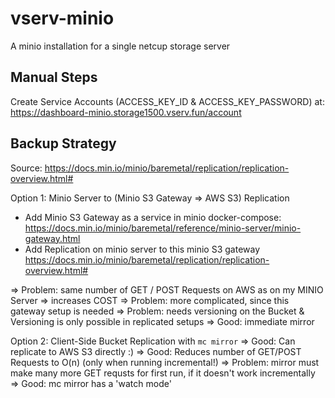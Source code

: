 # vserv-minio

A minio installation for a single netcup storage server

## Manual Steps

Create Service Accounts (ACCESS_KEY_ID & ACCESS_KEY_PASSWORD) at:
https://dashboard-minio.storage1500.vserv.fun/account

## Backup Strategy

Source: https://docs.min.io/minio/baremetal/replication/replication-overview.html#

Option 1: Minio Server to (Minio S3 Gateway => AWS S3) Replication

- Add Minio S3 Gateway as a service in minio docker-compose:
  https://docs.min.io/minio/baremetal/reference/minio-server/minio-gateway.html
- Add Replication on minio server to this minio S3 gateway
  https://docs.min.io/minio/baremetal/replication/replication-overview.html#

=> Problem: same number of GET / POST Requests on AWS as on my MINIO Server => increases COST
=> Problem: more complicated, since this gateway setup is needed
=> Problem: needs versioning on the Bucket & Versioning is only possible in replicated setups
=> Good: immediate mirror

Option 2: Client-Side Bucket Replication with `mc mirror`
=> Good: Can replicate to AWS S3 directly :)
=> Good: Reduces number of GET/POST Requests to O(n) (only when running incremental!)
=> Problem: mirror must make many more GET requsts for first run, if it doesn't work incrementally
=> Good: mc mirror has a 'watch mode'
